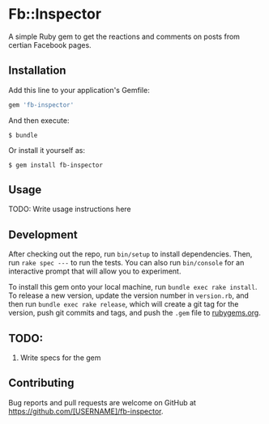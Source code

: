 # Fb::Inspector

A simple Ruby gem to get the reactions and comments on posts from certian Facebook pages.

## Installation

Add this line to your application's Gemfile:

```ruby
gem 'fb-inspector'
```

And then execute:

    $ bundle

Or install it yourself as:

    $ gem install fb-inspector

## Usage

TODO: Write usage instructions here

## Development

After checking out the repo, run `bin/setup` to install dependencies. Then, run `rake spec ---` to run the tests. You can also run `bin/console` for an interactive prompt that will allow you to experiment.

To install this gem onto your local machine, run `bundle exec rake install`. To release a new version, update the version number in `version.rb`, and then run `bundle exec rake release`, which will create a git tag for the version, push git commits and tags, and push the `.gem` file to [rubygems.org](https://rubygems.org).

## TODO:

1. Write specs for the gem

## Contributing

Bug reports and pull requests are welcome on GitHub at https://github.com/[USERNAME]/fb-inspector.

